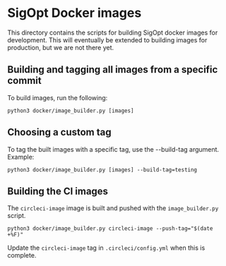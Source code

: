 # SigOpt Docker images

This directory contains the scripts for building SigOpt docker images for development.
This will eventually be extended to building images for production, but we are not there yet.

## Building and tagging all images from a specific commit

To build images, run the following:

```
python3 docker/image_builder.py [images]
```

## Choosing a custom tag

To tag the built images with a specific tag, use the --build-tag argument.
Example:

```
python3 docker/image_builder.py [images] --build-tag=testing
```

## Building the CI images

The `circleci-image` image is built and pushed with the `image_builder.py` script.

```
python3 docker/image_builder.py circleci-image --push-tag="$(date +%F)"
```

Update the `circleci-image` tag in `.circleci/config.yml` when this is complete.
